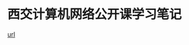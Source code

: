 # 西交计算机网络公开课学习笔记

[url](http://v.youku.com/v_show/id_XNjAzMTcxNzQ0.html?spm=a2hzp.8253876.0.0&f=19689969u)

